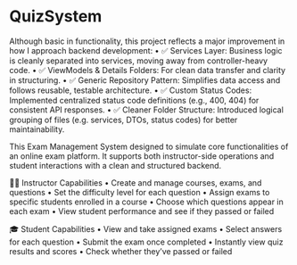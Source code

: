 # QuizSystem

Although basic in functionality, this project reflects a major improvement in how I approach backend development:
	•	✅ Services Layer: Business logic is cleanly separated into services, moving away from controller-heavy code.
	•	✅ ViewModels & Details Folders: For clean data transfer and clarity in structuring.
	•	✅ Generic Repository Pattern: Simplifies data access and follows reusable, testable architecture.
	•	✅ Custom Status Codes: Implemented centralized status code definitions (e.g., 400, 404) for consistent API responses.
	•	✅ Cleaner Folder Structure: Introduced logical grouping of files (e.g. services, DTOs, status codes) for better maintainability.


 This Exam Management System designed to simulate core functionalities of an online exam platform. It supports both instructor-side operations and student interactions with a clean and structured backend.

👨‍🏫 Instructor Capabilities
	•	Create and manage courses, exams, and questions
	•	Set the difficulty level for each question
	•	Assign exams to specific students enrolled in a course
	•	Choose which questions appear in each exam
	•	View student performance and see if they passed or failed

🎓 Student Capabilities
	•	View and take assigned exams
	•	Select answers for each question
	•	Submit the exam once completed
	•	Instantly view quiz results and scores
	•	Check whether they’ve passed or failed

